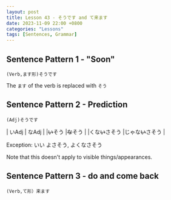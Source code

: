 ```yaml
--- 
layout: post 
title: Lesson 43 - そうです and て来ます
date: 2023-11-09 22:00 +0800 
categories: "Lessons"
tags: [Sentences, Grammar]
---
```


## Sentence Pattern 1 - "Soon"
```
(Verb,ます形)そうです
```
The `ます` of the verb is replaced with `そう`

## Sentence Pattern 2 - Prediction
```
(Adj)そうです
```

| いAdj | なAdj |
|~~い~~そう |~~な~~そう |
|くな~~い~~さそう |じゃな~~い~~さそう |

Exception: いい
よさそう, よくなさそう

Note that this doesn't apply to visible things/appearances.

## Sentence Pattern 3 - do and come back
```
(Verb,て形）来ます
```
